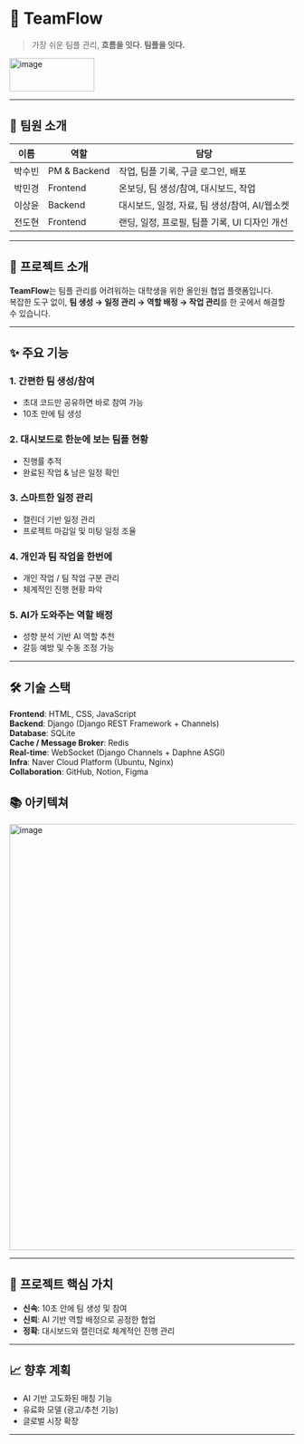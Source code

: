 # 🌊 TeamFlow
> 가장 쉬운 팀플 관리, **흐름을 잇다. 팀플을 잇다.**

<img width="150" height="59" alt="image" src="https://github.com/user-attachments/assets/bb85aba9-ca09-4161-af1b-e92216c7d4d5" />

---

## 👥 팀원 소개

| 이름  | 역할           | 담당                            |
| --- | ------------ | ----------------------------- |
| 박수빈 | PM & Backend | 작업, 팀플 기록, 구글 로그인, 배포         |
| 박민경 | Frontend     | 온보딩, 팀 생성/참여, 대시보드, 작업        |
| 이상윤 | Backend      | 대시보드, 일정, 자료, 팀 생성/참여, AI/웹소켓 |
| 전도현 | Frontend     | 랜딩, 일정, 프로필, 팀플 기록, UI 디자인 개선 |

---

## 📌 프로젝트 소개
**TeamFlow**는 팀플 관리를 어려워하는 대학생을 위한 올인원 협업 플랫폼입니다.  
복잡한 도구 없이, **팀 생성 → 일정 관리 → 역할 배정 → 작업 관리**를 한 곳에서 해결할 수 있습니다.

---

## ✨ 주요 기능
### 1. 간편한 팀 생성/참여
- 초대 코드만 공유하면 바로 참여 가능  
- 10초 만에 팀 생성  

### 2. 대시보드로 한눈에 보는 팀플 현황
- 진행률 추적  
- 완료된 작업 & 남은 일정 확인  

### 3. 스마트한 일정 관리
- 캘린더 기반 일정 관리  
- 프로젝트 마감일 및 미팅 일정 조율  

### 4. 개인과 팀 작업을 한번에
- 개인 작업 / 팀 작업 구분 관리  
- 체계적인 진행 현황 파악  

### 5. AI가 도와주는 역할 배정
- 성향 분석 기반 AI 역할 추천  
- 갈등 예방 및 수동 조정 가능  

---

## 🛠 기술 스택
**Frontend**: HTML, CSS, JavaScript  
**Backend**: Django (Django REST Framework + Channels)  
**Database**: SQLite  
**Cache / Message Broker**: Redis  
**Real-time**: WebSocket (Django Channels + Daphne ASGI)  
**Infra**: Naver Cloud Platform (Ubuntu, Nginx)  
**Collaboration**: GitHub, Notion, Figma  

## 📚 아키텍쳐
<img width="1765" height="752" alt="image" src="https://github.com/user-attachments/assets/adda6c34-dea2-4705-adca-a245a5cb28ea" />

---

## 🎯 프로젝트 핵심 가치

* **신속**: 10초 안에 팀 생성 및 참여
* **신뢰**: AI 기반 역할 배정으로 공정한 협업
* **정확**: 대시보드와 캘린더로 체계적인 진행 관리

---

## 📈 향후 계획

* AI 기반 고도화된 매칭 기능
* 유료화 모델 (광고/추천 기능)
* 글로벌 시장 확장

---
